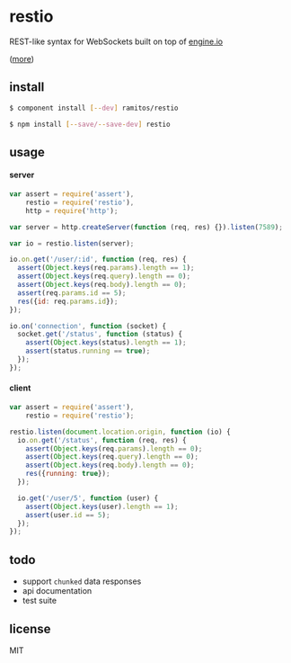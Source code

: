 # restio

REST-like syntax for WebSockets built on top of [engine.io](https://github.com/LearnBoost/engine.io)

([more](restio/blob/master/documentation.md))

## install

```bash
$ component install [--dev] ramitos/restio
```

```bash
$ npm install [--save/--save-dev] restio
```

## usage

#### server

```js
var assert = require('assert'),
    restio = require('restio'),
    http = require('http');

var server = http.createServer(function (req, res) {}).listen(7589);

var io = restio.listen(server);

io.on.get('/user/:id', function (req, res) {
  assert(Object.keys(req.params).length == 1);
  assert(Object.keys(req.query).length == 0);
  assert(Object.keys(req.body).length == 0);
  assert(req.params.id == 5);
  res({id: req.params.id});
});

io.on('connection', function (socket) {
  socket.get('/status', function (status) {
    assert(Object.keys(status).length == 1);
    assert(status.running == true);
  });
});
```

#### client

```js
var assert = require('assert'),
    restio = require('restio');

restio.listen(document.location.origin, function (io) {
  io.on.get('/status', function (req, res) {
    assert(Object.keys(req.params).length == 0);
    assert(Object.keys(req.query).length == 0);
    assert(Object.keys(req.body).length == 0);
    res({running: true});
  });

  io.get('/user/5', function (user) {
    assert(Object.keys(user).length == 1);
    assert(user.id == 5);
  });
});
```

## todo
 * support `chunked` data responses
 * api documentation
 * test suite

## license

MIT
